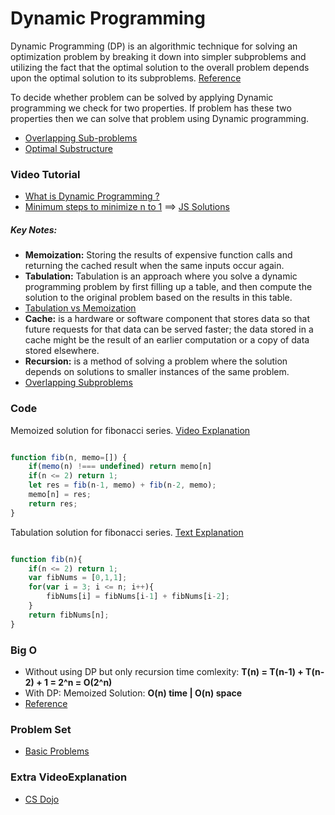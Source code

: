 
# Dynamic Programming

Dynamic Programming (DP) is an algorithmic technique for solving an optimization problem by breaking it down into simpler subproblems and utilizing the fact that the optimal solution to the overall problem depends upon the optimal solution to its subproblems. [Reference](https://www.educative.io/courses/grokking-dynamic-programming-patterns-for-coding-interviews/m2G1pAq0OO0)

To decide whether problem can be solved by applying Dynamic programming we check for two properties. If problem has these two properties then we can solve that problem using Dynamic programming.

- [Overlapping Sub-problems](https://algorithms.tutorialhorizon.com/introduction-to-dynamic-programming-fibonacci-series/)
- [Optimal Substructure](https://algorithms.tutorialhorizon.com/introduction-to-dynamic-programming-fibonacci-series/)


### Video Tutorial
- [What is Dynamic Programming ?](https://www.youtube.com/watch?v=vYquumk4nWw&ab_channel=CSDojo)
- [Minimum steps to minimize n to 1](https://www.youtube.com/watch?v=f2xi3c1S95M) ==> [JS Solutions](https://www.geeksforgeeks.org/minimum-steps-minimize-n-per-given-condition/)

##### Key Notes:
- **Memoization:** Storing the results of expensive function calls and returning the cached result when the same inputs occur again.
- **Tabulation:** Tabulation is an approach where you solve a dynamic programming problem by first filling up a table, and then compute the solution to the original problem based on the results in this table.
- [Tabulation vs Memoization](https://www.geeksforgeeks.org/tabulation-vs-memoization/)
- **Cache:** is a hardware or software component that stores data so that future requests for that data can be served faster; the data stored in a cache might be the result of an earlier computation or a copy of data stored elsewhere.
- **Recursion:** is a method of solving a problem where the solution depends on solutions to smaller instances of the same problem. 
- [Overlapping Subproblems](https://www.geeksforgeeks.org/overlapping-subproblems-property-in-dynamic-programming-dp-1/)


### Code
Memoized solution for fibonacci series. [Video Explanation](https://www.youtube.com/watch?v=e0CAbRVYAWg&ab_channel=CSDojo)

```javascript

function fib(n, memo=[]) {
    if(memo(n) !=== undefined) return memo[n]
    if(n <= 2) return 1;
    let res = fib(n-1, memo) + fib(n-2, memo);
    memo[n] = res;
    return res;
}

```
Tabulation solution for fibonacci series. [Text Explanation](https://www.geeksforgeeks.org/overlapping-subproblems-property-in-dynamic-programming-dp-1/)

```javascript

function fib(n){
    if(n <= 2) return 1;
    var fibNums = [0,1,1];
    for(var i = 3; i <= n; i++){
        fibNums[i] = fibNums[i-1] + fibNums[i-2];
    }
    return fibNums[n];
}

```

### Big O
- Without using DP but only recursion time comlexity: **T(n) = T(n-1) + T(n-2) + 1 = 2^n = O(2^n)**
- With DP: Memoized Solution: **O(n) time | O(n) space**
- [Reference](https://algorithms.tutorialhorizon.com/introduction-to-dynamic-programming-fibonacci-series/)


### Problem Set
- [Basic Problems](https://www.geeksforgeeks.org/dynamic-programming/#basicProblems)

### Extra VideoExplanation
- [CS Dojo](https://www.youtube.com/watch?v=vYquumk4nWw&ab_channel=CSDojo)

